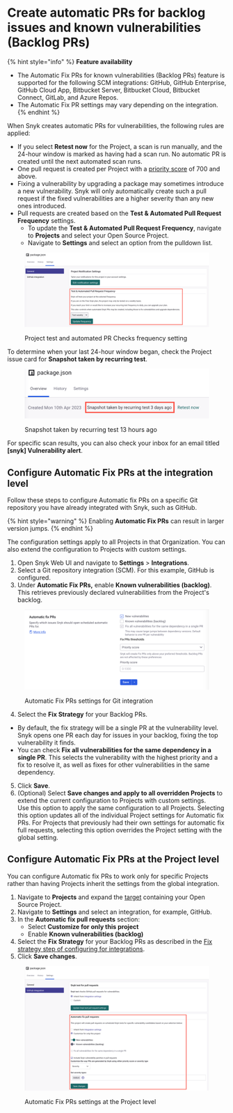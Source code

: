 # Create automatic PRs for backlog issues and known vulnerabilities (Backlog PRs)

{% hint style="info" %}
**Feature availability**

* The Automatic Fix PRs for known vulnerabilities (Backlog PRs) feature is supported for the following SCM integrations: GitHub, GitHub Enterprise, GitHub Cloud App, Bitbucket Server, Bitbucket Cloud, Bitbucket Connect, GitLab, and Azure Repos.
* The Automatic Fix PR settings may vary depending on the integration.
{% endhint %}

When Snyk creates automatic PRs for vulnerabilities, the following rules are applied:

* If you select **Retest now** for the Project, a scan is run manually, and the 24-hour window is marked as having had a scan run. No automatic PR is created until the next automated scan runs.
* One pull request is created per Project with a [priority score](../../../manage-risk/prioritize-issues-for-fixing/priority-score.md) of 700 and above.
* Fixing a vulnerability by upgrading a package may sometimes introduce a new vulnerability. Snyk will only automatically create such a pull request if the fixed vulnerabilities are a higher severity than any new ones introduced.
* Pull requests are created based on the **Test & Automated Pull Request Frequency** settings.
  * To update the **Test & Automated Pull Request Frequency**, navigate to **Projects** and select your Open Source Project.
  * Navigate to **Settings** and select an option from the pulldown list.

<figure><img src="../../../.gitbook/assets/project-settings-test-pull-request-frequency (1).png" alt="Project test and automated PR Checks frequency setting"><figcaption><p>Project test and automated PR Checks frequency setting</p></figcaption></figure>

To determine when your last 24-hour window began, check the Project issue card for **Snapshot taken by recurring test**.

<figure><img src="../../../.gitbook/assets/project-snapshot-taken.png" alt="Snapshot taken by recurrint test 13 hours ago"><figcaption><p>Snapshot taken by recurring test 13 hours ago</p></figcaption></figure>

For specific scan results, you can also check your inbox for an email titled **\[snyk] Vulnerability alert**.

## Configure Automatic Fix PRs at the integration level

Follow these steps to configure Automatic fix PRs on a specific Git repository you have already integrated with Snyk, such as GitHub.

{% hint style="warning" %}
Enabling **Automatic Fix PRs** can result in larger version jumps.
{% endhint %}

The configuration settings apply to all Projects in that Organization. You can also extend the configuration to Projects with custom settings.

1. Open Snyk Web UI and navigate to **Settings** > **Integrations**.
2. Select a Git repository integration (SCM). For this example, GitHub is configured.
3. Under **Automatic Fix PRs,** enable **Known vulnerabilities (backlog)**.\
   This retrieves previously declared vulnerabilities from the Project's backlog.

<figure><img src="../../../.gitbook/assets/project-settings-github-automatic-fix-prs.png" alt="Automatic fix PRs settings for Git integration."><figcaption><p>Automatic Fix PRs settings for Git integration</p></figcaption></figure>

4. Select the **Fix Strategy** for your Backlog PRs.

* By default, the fix strategy will be a single PR at the vulnerability level. Snyk opens one PR each day for issues in your backlog, fixing the top vulnerability it finds.
* You can check **Fix all vulnerabilities for the same dependency in a single PR**. This selects the vulnerability with the highest priority and a fix to resolve it, as well as fixes for other vulnerabilities in the same dependency.

5. Click **Save**.
6. (Optional) Select **Save changes and apply to all overridden Projects** to extend the current configuration to Projects with custom settings.\
   Use this option to apply the same configuration to all Projects. Selecting this option updates all of the individual Project settings for Automatic fix PRs. For Projects that previously had their own settings for automatic fix full requests, selecting this option overrides the Project setting with the global setting.

## Configure Automatic Fix PRs at the Project level

You can configure Automatic fix PRs to work only for specific Projects rather than having Projects inherit the settings from the global integration.

1. Navigate to **Projects** and expand the [target](../../../snyk-admin/snyk-projects/#target) containing your Open Source Project.
2. Navigate to **Settings** and select an integration, for example, GitHub.
3. In the **Automatic fix pull requests** section:
   * Select **Customize for only this project**
   * Enable **Known vulnerabilities (backlog)**
4. Select the **Fix Strategy** for your Backlog PRs as described in the [Fix strategy step of configuring for integrations](create-automatic-prs-for-backlog-issues-and-known-vulnerabilities-backlog-prs.md#configure-automatic-fix-prs-at-the-integration-level).
5. Click **Save changes**.

<figure><img src="../../../.gitbook/assets/project-settings-github-integration-automatic-fix-pull-requests.png" alt="Automatic fix PRs settings at the Project level."><figcaption><p>Automatic Fix PRs settings at the Project level</p></figcaption></figure>
